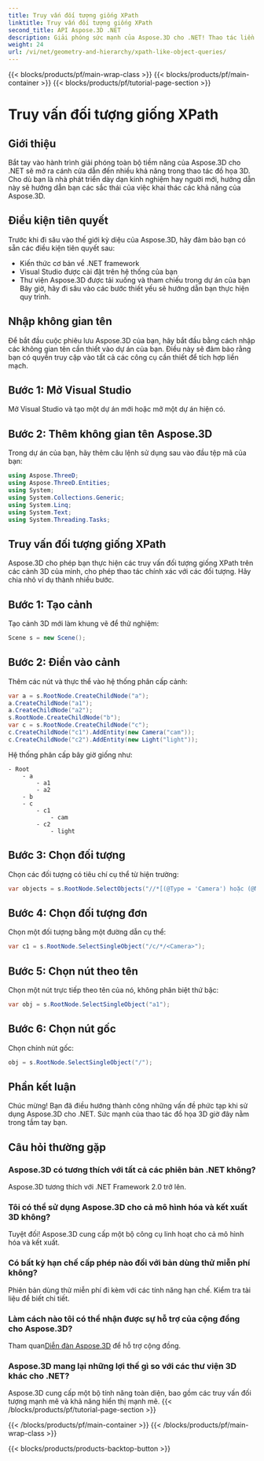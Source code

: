```yaml
---
title: Truy vấn đối tượng giống XPath
linktitle: Truy vấn đối tượng giống XPath
second_title: API Aspose.3D .NET
description: Giải phóng sức mạnh của Aspose.3D cho .NET! Thao tác liền mạch đồ họa 3D với các truy vấn giống XPath. Tải xuống ngay để có trải nghiệm thay đổi trò chơi.
weight: 24
url: /vi/net/geometry-and-hierarchy/xpath-like-object-queries/
---
```


{{< blocks/products/pf/main-wrap-class >}}
{{< blocks/products/pf/main-container >}}
{{< blocks/products/pf/tutorial-page-section >}}

# Truy vấn đối tượng giống XPath

## Giới thiệu
Bắt tay vào hành trình giải phóng toàn bộ tiềm năng của Aspose.3D cho .NET sẽ mở ra cánh cửa dẫn đến nhiều khả năng trong thao tác đồ họa 3D. Cho dù bạn là nhà phát triển dày dạn kinh nghiệm hay người mới, hướng dẫn này sẽ hướng dẫn bạn các sắc thái của việc khai thác các khả năng của Aspose.3D.
## Điều kiện tiên quyết
Trước khi đi sâu vào thế giới kỳ diệu của Aspose.3D, hãy đảm bảo bạn có sẵn các điều kiện tiên quyết sau:
- Kiến thức cơ bản về .NET framework
- Visual Studio được cài đặt trên hệ thống của bạn
- Thư viện Aspose.3D được tải xuống và tham chiếu trong dự án của bạn
Bây giờ, hãy đi sâu vào các bước thiết yếu sẽ hướng dẫn bạn thực hiện quy trình.
## Nhập không gian tên
Để bắt đầu cuộc phiêu lưu Aspose.3D của bạn, hãy bắt đầu bằng cách nhập các không gian tên cần thiết vào dự án của bạn. Điều này sẽ đảm bảo rằng bạn có quyền truy cập vào tất cả các công cụ cần thiết để tích hợp liền mạch.
## Bước 1: Mở Visual Studio
Mở Visual Studio và tạo một dự án mới hoặc mở một dự án hiện có.
## Bước 2: Thêm không gian tên Aspose.3D
Trong dự án của bạn, hãy thêm câu lệnh sử dụng sau vào đầu tệp mã của bạn:
```csharp
using Aspose.ThreeD;
using Aspose.ThreeD.Entities;
using System;
using System.Collections.Generic;
using System.Linq;
using System.Text;
using System.Threading.Tasks;
```
## Truy vấn đối tượng giống XPath
Aspose.3D cho phép bạn thực hiện các truy vấn đối tượng giống XPath trên các cảnh 3D của mình, cho phép thao tác chính xác với các đối tượng. Hãy chia nhỏ ví dụ thành nhiều bước.
## Bước 1: Tạo cảnh
Tạo cảnh 3D mới làm khung vẽ để thử nghiệm:
```csharp
Scene s = new Scene();
```
## Bước 2: Điền vào cảnh
Thêm các nút và thực thể vào hệ thống phân cấp cảnh:
```csharp
var a = s.RootNode.CreateChildNode("a");
a.CreateChildNode("a1");
a.CreateChildNode("a2");
s.RootNode.CreateChildNode("b");
var c = s.RootNode.CreateChildNode("c");
c.CreateChildNode("c1").AddEntity(new Camera("cam"));
c.CreateChildNode("c2").AddEntity(new Light("light"));
```
Hệ thống phân cấp bây giờ giống như:
```
- Root
    - a
        - a1
        - a2
    - b
    - c
        - c1
            - cam
        - c2
            - light
```
## Bước 3: Chọn đối tượng
Chọn các đối tượng có tiêu chí cụ thể từ hiện trường:
```csharp
var objects = s.RootNode.SelectObjects("//*[(@Type = 'Camera') hoặc (@Name = 'light')]");
```
## Bước 4: Chọn đối tượng đơn
Chọn một đối tượng bằng một đường dẫn cụ thể:
```csharp
var c1 = s.RootNode.SelectSingleObject("/c/*/<Camera>");
```
## Bước 5: Chọn nút theo tên
Chọn một nút trực tiếp theo tên của nó, không phân biệt thứ bậc:
```csharp
var obj = s.RootNode.SelectSingleObject("a1");
```
## Bước 6: Chọn nút gốc
Chọn chính nút gốc:
```csharp
obj = s.RootNode.SelectSingleObject("/");
```
## Phần kết luận
Chúc mừng! Bạn đã điều hướng thành công những vấn đề phức tạp khi sử dụng Aspose.3D cho .NET. Sức mạnh của thao tác đồ họa 3D giờ đây nằm trong tầm tay bạn.
## Câu hỏi thường gặp
### Aspose.3D có tương thích với tất cả các phiên bản .NET không?
Aspose.3D tương thích với .NET Framework 2.0 trở lên.
### Tôi có thể sử dụng Aspose.3D cho cả mô hình hóa và kết xuất 3D không?
Tuyệt đối! Aspose.3D cung cấp một bộ công cụ linh hoạt cho cả mô hình hóa và kết xuất.
### Có bất kỳ hạn chế cấp phép nào đối với bản dùng thử miễn phí không?
Phiên bản dùng thử miễn phí đi kèm với các tính năng hạn chế. Kiểm tra tài liệu để biết chi tiết.
### Làm cách nào tôi có thể nhận được sự hỗ trợ của cộng đồng cho Aspose.3D?
 Tham quan[Diễn đàn Aspose.3D](https://forum.aspose.com/c/3d/18) để hỗ trợ cộng đồng.
### Aspose.3D mang lại những lợi thế gì so với các thư viện 3D khác cho .NET?
Aspose.3D cung cấp một bộ tính năng toàn diện, bao gồm các truy vấn đối tượng mạnh mẽ và khả năng hiển thị mạnh mẽ.
{{< /blocks/products/pf/tutorial-page-section >}}

{{< /blocks/products/pf/main-container >}}
{{< /blocks/products/pf/main-wrap-class >}}

{{< blocks/products/products-backtop-button >}}
